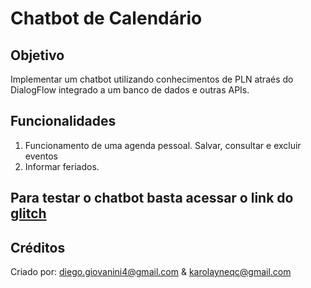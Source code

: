 # Chatbot de Calendário

## Objetivo
Implementar um chatbot utilizando conhecimentos de PLN atraés do DialogFlow integrado a um banco de dados e outras APIs.

## Funcionalidades
<ol>
  <li>Funcionamento de uma agenda pessoal. Salvar, consultar e excluir eventos</li>
  <li>Informar feriados.</li>
</ol>

## Para testar o chatbot basta acessar o link do <a href=https://diegokarol.glitch.me/>glitch</a>

## Créditos
Criado por: diego.giovanini4@gmail.com & karolayneqc@gmail.com
